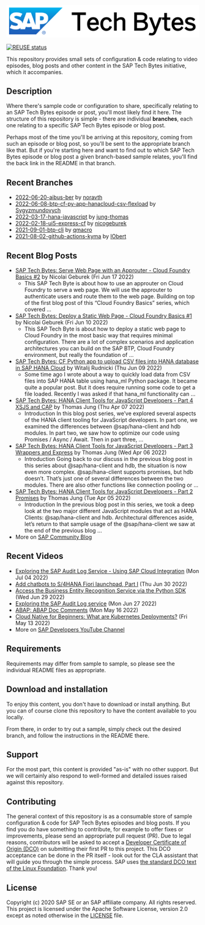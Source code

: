 
![SAP Tech Bytes header image](header-image.png)

[![REUSE status](https://api.reuse.software/badge/github.com/SAP-samples/sap-tech-bytes)](https://api.reuse.software/info/github.com/SAP-samples/sap-tech-bytes)

This repository provides small sets of configuration &amp; code relating to video episodes, blog posts and other content in the SAP Tech Bytes initiative, which it accompanies.

## Description

Where there&#x27;s sample code or configuration to share, specifically relating to an SAP Tech Bytes episode or post, you&#x27;ll most likely find it here. The structure of this repository is simple - there are individual **branches**, each one relating to a specific SAP Tech Bytes episode or blog post.

Perhaps most of the time you&#x27;ll be arriving at this repository, coming from such an episode or blog post, so you&#x27;ll be sent to the appropriate branch like that. But if you&#x27;re starting here and want to find out to which SAP Tech Bytes episode or blog post a given branch-based sample relates, you&#x27;ll find the back link in the README in that branch.
 
## Recent Branches
- [2022-06-20-aibus-ber](https://github.com/SAP-samples/sap-tech-bytes/tree/2022-06-20-aibus-ber) by [noravth](https://github.com/noravth) 
- [2022-06-08-btp-cf-py-app-hanacloud-csv-flexload](https://github.com/SAP-samples/sap-tech-bytes/tree/2022-06-08-btp-cf-py-app-hanacloud-csv-flexload) by [Sygyzmundovych](https://github.com/Sygyzmundovych) 
- [2022-03-17-hana-javascript](https://github.com/SAP-samples/sap-tech-bytes/tree/2022-03-17-hana-javascript) by [jung-thomas](https://github.com/jung-thomas) 
- [2022-02-18-ui5-express-cf](https://github.com/SAP-samples/sap-tech-bytes/tree/2022-02-18-ui5-express-cf) by [nicogeburek](https://github.com/nicogeburek) 
- [2021-09-01-btp-cli](https://github.com/SAP-samples/sap-tech-bytes/tree/2021-09-01-btp-cli) by [qmacro](https://github.com/qmacro) 
- [2021-08-02-github-actions-kyma](https://github.com/SAP-samples/sap-tech-bytes/tree/2021-08-02-github-actions-kyma) by [IObert](https://github.com/IObert) 

## Recent Blog Posts
- [SAP Tech Bytes: Serve Web Page with an Approuter - Cloud Foundry Basics #2](https://blogs.sap.com/?p=1560724) by Nicolai Geburek (Fri Jun 17 2022)
  - This SAP Tech Byte is about how to use an approuter on Cloud Foundry to serve a web page. We will use the approuter to authenticate users and route them to the web page. Building on top of the first blog post of this “Cloud Foundry Basics” series, which covered ...
- [SAP Tech Bytes: Deploy a Static Web Page - Cloud Foundry Basics #1](https://blogs.sap.com/?p=1556380) by Nicolai Geburek (Fri Jun 10 2022)
  - This SAP Tech Byte is about how to deploy a static web page to Cloud Foundry in the most basic way that requires minimal configuration. There are a lot of complex scenarios and application architectures you can build on the SAP BTP, Cloud Foundry environment, but really the foundation of ...
- [SAP Tech Bytes: CF Python app to upload CSV files into HANA database in SAP HANA Cloud](https://blogs.sap.com/?p=1496417) by Witalij Rudnicki (Thu Jun 09 2022)
  - Some time ago I wrote about a way to quickly load data from CSV files into SAP HANA table using hana_ml Python package. It became quite a popular post. But it does require running some code to get a file loaded. Recently I was asked if that hana_ml functionality can ...
- [SAP Tech Bytes: HANA Client Tools for JavaScript Developers - Part 4 XSJS and CAP](https://blogs.sap.com/?p=1519898) by Thomas Jung (Thu Apr 07 2022)
  - Introduction In this blog post series, we’ve explored several aspects of the HANA client tooling for JavaScript developers. In part one, we examined the differences between @sap/hana-client and hdb modules. In part two, we saw how to optimize our code using Promises / Async / Await. Then in part three, ...
- [SAP Tech Bytes: HANA Client Tools for JavaScript Developers - Part 3 Wrappers and Express](https://blogs.sap.com/?p=1519778) by Thomas Jung (Wed Apr 06 2022)
  - Introduction Going back to our discuss in the previous blog post in this series about @sap/hana-client and hdb, the situation is now even more complex. @sap/hana-client supports promises, but hdb doesn’t. That’s just one of several differences between the two modules. There are also other functions like connection pooling or ...
- [SAP Tech Bytes: HANA Client Tools for JavaScript Developers - Part 2 Promises](https://blogs.sap.com/?p=1519693) by Thomas Jung (Tue Apr 05 2022)
  - Introduction In the previous blog post in this series, we took a deep look at the two major different JavaScript modules that act as HANA Clients: @sap/hana-client and hdb. Architectural differences aside, let’s return to that sample usage of the @sap/hana-client we saw at the end of the previous blog ...
- More on [SAP Community Blog](https://blogs.sap.com/tag/sap-tech-bytes/)
    
## Recent Videos
- [Exploring the SAP Audit Log Service - Using SAP Cloud Integration](https://www.youtube.com/watch?v=gAzOeKIrepM) (Mon Jul 04 2022)
- [Add chatbots to S/4HANA Fiori launchpad, Part I](https://www.youtube.com/watch?v=9mqU3uYFQbY) (Thu Jun 30 2022)
- [Access the Business Entity Recognition Service via the Python SDK](https://www.youtube.com/watch?v=ucZFrONCVZ4) (Wed Jun 29 2022)
- [Exploring the SAP Audit Log service](https://www.youtube.com/watch?v=Td1KpvMIlzw) (Mon Jun 27 2022)
- [ABAP: ABAP Doc Comments](https://www.youtube.com/watch?v=qJkYLPEyyBo) (Mon May 16 2022)
- [Cloud Native for Beginners: What are Kubernetes Deployments?](https://www.youtube.com/watch?v=CZmXl06nUVE) (Fri May 13 2022)
- More on [SAP Developers YouTube Channel](https://www.youtube.com/playlist?list=PL6RpkC85SLQC3HBShmlMaPu_nL--4f20z)

## Requirements

Requirements may differ from sample to sample, so please see the individual README files as appropriate.

## Download and installation

To enjoy this content, you don&#x27;t have to download or install anything. But you can of course clone this repository to have the content available to you locally.

From there, in order to try out a sample, simply check out the desired branch, and follow the instructions in the README there.

## Support

For the most part, this content is provided &quot;as-is&quot; with no other support. But we will certainly also respond to well-formed and detailed issues raised against this repository.

## Contributing

The general context of this repository is as a consumable store of sample configuration &amp; code for SAP Tech Bytes episodes and blog posts. If you find you do have something to contribute, for example to offer fixes or improvements, please send an appropriate pull request (PR). Due to legal reasons, contributors will be asked to accept a [Developer Certificate of Origin (DCO)](https://en.wikipedia.org/wiki/Developer_Certificate_of_Origin) on submitting their first PR to this project. This DCO acceptance can be done in the PR itself - look out for the CLA assistant that will guide you through the simple process. SAP uses [the standard DCO text of the Linux Foundation](https://developercertificate.org/). Thank you!

## License

Copyright (c) 2020 SAP SE or an SAP affiliate company. All rights reserved. This project is licensed under the Apache Software License, version 2.0 except as noted otherwise in the [LICENSE](LICENSE) file.
